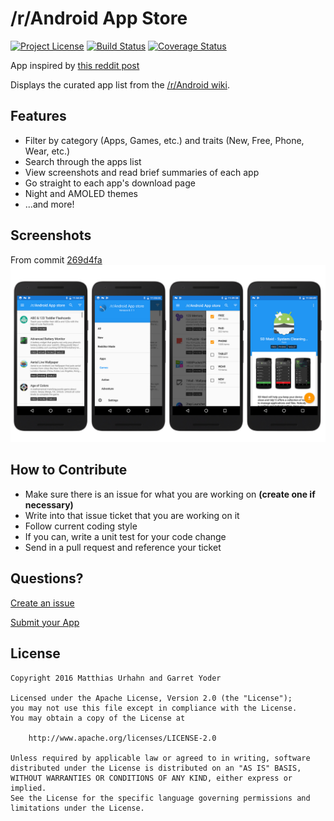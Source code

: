 # /r/Android App Store
[![Project License](https://img.shields.io/badge/license-Apache--2.0-blue.svg?style=flat-square)](LICENSE)
[![Build Status](https://travis-ci.org/d4rken/reddit-android-appstore.svg?branch=dev)](https://travis-ci.org/d4rken/reddit-android-appstore)
[![Coverage Status](https://coveralls.io/repos/github/d4rken/reddit-android-appstore/badge.svg)](https://coveralls.io/github/d4rken/reddit-android-appstore)

App inspired by [this reddit post](https://redd.it/50rafp)

Displays the curated app list from the [/r/Android wiki](https://www.reddit.com/r/android/wiki/apps).

## Features
* Filter by category (Apps, Games, etc.) and traits (New, Free, Phone, Wear, etc.)
* Search through the apps list
* View screenshots and read brief summaries of each app
* Go straight to each app's download page
* Night and AMOLED themes
* ...and more!

## Screenshots
From commit [269d4fa](https://github.com/d4rken/reddit-android-appstore/commit/269d4fab0fd2a4553c7d51dcaaf5da82de3883a3)
![](art/preview-v080.png)

## How to Contribute
* Make sure there is an issue for what you are working on __(create one if necessary)__
* Write into that issue ticket that you are working on it
* Follow current coding style
* If you can, write a unit test for your code change
* Send in a pull request and reference your ticket

## Questions?
[Create an issue](https://github.com/d4rken/reddit-android-appstore/issues/new)

[Submit your App](https://androidflair.github.io/wikiapps/)

## License
```
Copyright 2016 Matthias Urhahn and Garret Yoder

Licensed under the Apache License, Version 2.0 (the "License");
you may not use this file except in compliance with the License.
You may obtain a copy of the License at

    http://www.apache.org/licenses/LICENSE-2.0

Unless required by applicable law or agreed to in writing, software
distributed under the License is distributed on an "AS IS" BASIS,
WITHOUT WARRANTIES OR CONDITIONS OF ANY KIND, either express or implied.
See the License for the specific language governing permissions and
limitations under the License.
```
